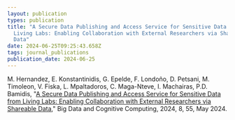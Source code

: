 ```yaml
---
layout: publication
types: publication
title: "A Secure Data Publishing and Access Service for Sensitive Data from
  Living Labs: Enabling Collaboration with External Researchers via Shareable
  Data"
date: 2024-06-25T09:25:43.658Z
tags: journal_publications
publication_date: 2024-06-25
---
```

M. Hernandez, E. Konstantinidis, G. Epelde, F. Londoño, D. Petsani, M. Timoleon, V. Fiska, L. Mpaltadoros, C. Maga-Nteve, I. Machairas, P.D. Bamidis, "[A Secure Data Publishing and Access Service for Sensitive Data from Living Labs: Enabling Collaboration with External Researchers via Shareable Data](https://www.mdpi.com/2504-2289/8/6/55)," Big Data and Cognitive Computing, 2024, 8, 55, May 2024.
